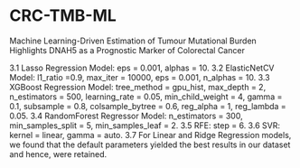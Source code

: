 # CRC-TMB-ML
Machine Learning-Driven Estimation of Tumour Mutational Burden Highlights DNAH5 as a Prognostic Marker of Colorectal Cancer


3.1 Lasso Regression Model: eps = 0.001, alphas = 10.
3.2 ElasticNetCV Model: l1_ratio =0.9, max_iter = 10000, eps = 0.001, n_alphas = 10.
3.3 XGBoost Regression Model: tree_method = gpu_hist, max_depth = 2, n_estimators = 500, learning_rate = 0.05, min_child_weight = 4, gamma = 0.1, subsample = 0.8, colsample_bytree = 0.6, reg_alpha = 1, reg_lambda = 0.05.
3.4 RandomForest Regressor Model: n_estimators = 300, min_samples_split = 5, min_samples_leaf = 2.
3.5 RFE: step = 6.
3.6 SVR: kernel = linear, gamma = auto.
3.7 For Linear and Ridge Regression models, we found that the default parameters yielded the best results in our dataset and hence, were retained.
